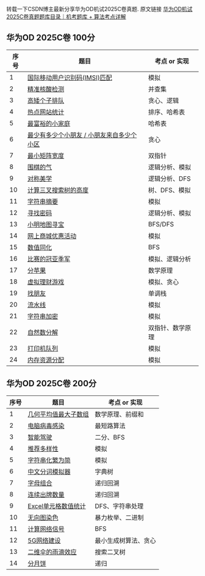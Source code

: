 转载一下CSDN博主最新分享华为OD机试2025C卷真题. 原文链接 [ 华为OD机试2025C卷真题题库目录｜机考题库 + 算法考点详解](https://blog.csdn.net/qq_45776114/article/details/145076776)

## 华为OD 2025C卷 100分
| 序号 |题目  | 考点 or 实现 |
|--|--|--|
|  1| [国际移动用户识别码(IMSI)匹配](https://blog.csdn.net/qq_45776114/article/details/149432081) |模拟|
|  2| [精准核酸检测](https://blog.csdn.net/qq_45776114/article/details/149432520) |并查集|
| 3| [高矮个子排队](https://blog.csdn.net/qq_45776114/article/details/149469924) |贪心、逻辑|
|4| [ 热点网站统计](https://blog.csdn.net/qq_45776114/article/details/149471479) |排序、哈希表|
|5| [ 最富裕的小家庭](https://blog.csdn.net/qq_45776114/article/details/149489160) |哈希表|
|6| [ 最少有多少个小朋友 / 小朋友来自多少个小区](https://blog.csdn.net/qq_45776114/article/details/149489295) |贪心|
|7| [ 最小矩阵宽度](https://blog.csdn.net/qq_45776114/article/details/149489387) |双指针|
|8| [围棋的气](https://blog.csdn.net/qq_45776114/article/details/149492650) |逻辑分析、模拟|
|9| [对称美学](https://blog.csdn.net/qq_45776114/article/details/149492974) |逻辑分析、DFS|
|10| [计算三叉搜索树的高度](https://blog.csdn.net/qq_45776114/article/details/149547698) |树、DFS、模拟|
|11| [字符串摘要](https://blog.csdn.net/qq_45776114/article/details/149641110) |模拟|
|12| [寻找密码](https://blog.csdn.net/qq_45776114/article/details/149641194) |逻辑分析、模拟|
|13| [小明地图寻宝 ](https://blog.csdn.net/qq_45776114/article/details/149677299) |BFS/DFS|
|14| [网上商城优惠活动 ](https://blog.csdn.net/qq_45776114/article/details/149727740) |模拟|
|15| [数值同化 ](https://blog.csdn.net/qq_45776114/article/details/149727856) |BFS|
|16| [比赛的冠亚季军 ](https://blog.csdn.net/qq_45776114/article/details/149765789) |模拟、逻辑分析|
|17| [分苹果 ](https://blog.csdn.net/qq_45776114/article/details/149796390) |数学原理|
|18| [虚拟理财游戏 ](https://blog.csdn.net/qq_45776114/article/details/149797273) |模拟、贪心|
|19| [找朋友 ](https://blog.csdn.net/qq_45776114/article/details/149582582) |单调栈|
|20| [流水线 ](https://blog.csdn.net/qq_45776114/article/details/149835068) |模拟|
|21| [字符串加密](https://blog.csdn.net/qq_45776114/article/details/149832351) |模拟|
|22| [自然数分解](https://blog.csdn.net/qq_45776114/article/details/149840249) |双指针、数学原理|
|23| [打印机队列](https://blog.csdn.net/qq_45776114/article/details/149841085) |模拟|
|24| [内存资源分配](https://blog.csdn.net/qq_45776114/article/details/149857640) |模拟|

## 华为OD 2025C卷 200分
| 序号 |题目  | 考点 or 实现 |
|--|--|--|
|  1| [几何平均值最大子数组](https://blog.csdn.net/qq_45776114/article/details/149471563) |数学原理、前缀和|
|  2| [电脑病毒感染](https://blog.csdn.net/qq_45776114/article/details/149489432) |最短路算法|
|  3| [智能驾驶](https://blog.csdn.net/qq_45776114/article/details/149489499) |二分、BFS|
|  4| [推荐多样性](https://blog.csdn.net/qq_45776114/article/details/149504076) |模拟|
|  5| [字符串化繁为简](https://blog.csdn.net/qq_45776114/article/details/149641296) |模拟|
|  6| [中文分词模拟器](https://blog.csdn.net/qq_45776114/article/details/149656646) |字典树|
|  7| [字母组合](https://blog.csdn.net/qq_45776114/article/details/149669422) |递归回溯|
|  8| [连续出牌数量](https://blog.csdn.net/qq_45776114/article/details/149669545) |递归回溯|
|  9| [Excel单元格数值统计](https://blog.csdn.net/qq_45776114/article/details/149697564) |DFS、字符串处理|
|  10| [无向图染色](https://blog.csdn.net/qq_45776114/article/details/149727779) |暴力枚举、二进制|
|  11| [计算网络信号](https://blog.csdn.net/qq_45776114/article/details/149765835) |BFS|
|  12| [5G网络建设](https://blog.csdn.net/qq_45776114/article/details/149801082) |最小生成树算法、贪心|
|  13| [二维伞的雨滴效应](https://blog.csdn.net/qq_45776114/article/details/149840929) |搜索二叉树|
|  14| [分月饼](https://blog.csdn.net/qq_45776114/article/details/149853875) |递归|
